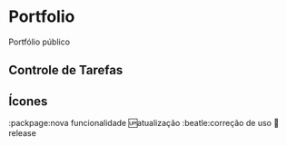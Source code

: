 # Portfolio
Portfólio público

## Controle de Tarefas

## Ícones

:packpage:nova funcionalidade
:up:atualização
:beatle:correção de uso
:checkered_flag:release


